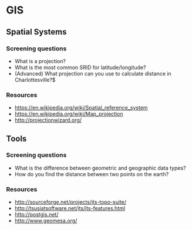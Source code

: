 # GIS

## Spatial Systems
### Screening questions
* What is a projection?
* What is the most common SRID for latitude/longitude?
* (Advanced) What projection can you use to calculate distance in Charlottesville?$

### Resources

* https://en.wikipedia.org/wiki/Spatial_reference_system
* https://en.wikipedia.org/wiki/Map_projection
* http://projectionwizard.org/

## Tools
### Screening questions
* What is the difference between geometric and geographic data types?
* How do you find the distance between two points on the earth?

### Resources

* http://sourceforge.net/projects/jts-topo-suite/
* http://tsusiatsoftware.net/jts/jts-features.html
* http://postgis.net/
* http://www.geomesa.org/
